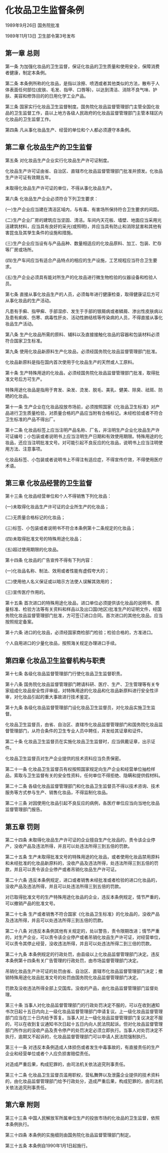 # 化妆品卫生监督条例

1989年9月26日 国务院批准　

1989年11月13日 卫生部令第3号发布　

<!-- INFO END -->

## 第一章 总则

第一条 为加强化妆品的卫生监督，保证化妆品的卫生质量和使用安全，保障消费者健康，制定本条例。

第二条 本条例所称的化妆品，是指以涂擦、喷洒或者其他类似的方法，散布于人体表面任何部位(皮肤、毛发、指甲、口唇等)，以达到清洁、消除不良气味、护肤、美容和修饰目的的日用化学工业产品。

第三条 国家实行化妆品卫生监督制度。国务院化妆品监督管理部门主管全国化妆品的卫生监督工作，县以上地方各级人民政府的化妆品监督管理部门主管本辖区内化妆品的卫生监督工作。

第四条 凡从事化妆品生产、经营的单位和个人都必须遵守本条例。

## 第二章 化妆品生产的卫生监督

第五条 对化妆品生产企业实行化妆品生产许可证制度。

化妆品生产许可证由省、自治区、直辖市化妆品监督管理部门批准并颁发。化妆品生产许可证有效期五年。

未取得化妆品生产许可证的单位，不得从事化妆品生产。

第六条 化妆品生产企业必须符合下列卫生要求：

(一)生产企业应当建在清洁区域内，与有毒、有害场所保持符合卫生要求的间距。

(二)生产企业厂房的建筑应当坚固、清洁。车间内天花板、墙壁、地面应当采用光洁建筑材料，应当具有良好的采光(或照明)，并应当具有防止和消除鼠害和其他有害昆虫及其孳生条件的设施和措施。

(三)生产企业应当设有与产品品种、数量相适应的化妆品原料、加工、包装、贮存等厂房或场所。

(四)生产车间应当有适合产品特点的相应的生产设施，工艺规程应当符合卫生要求。

(五)生产企业必须具有能对所生产的化妆品进行微生物检验的仪器设备和检验人员。

第七条 直接从事化妆品生产的人员，必须每年进行健康检查，取得健康证后方可从事化妆品的生产活动。

凡患有手癣、指甲癣、手部湿疹、发生于手部的银屑病或者鳞屑、渗出性皮肤病以及患有痢疾、伤寒、病毒性肝炎、活动性肺结核等传染病的人员，不得直接从事化妆品生产活动。

第八条 生产化妆品所需的原料、辅料以及直接接触化妆品的容器和包装材料必须符合国家卫生标准。

第九条 使用化妆品新原料生产化妆品，必须经国务院化妆品监督管理部门批准。

化妆品新原料是指在国内首次使用于化妆品生产的天然或人工原料。

第十条 生产特殊用途的化妆品，必须经国务院化妆品监督管理部门批准，取得批准文号后方可生产。

特殊用途化妆品是指用于育发、染发、烫发、脱毛、美乳、健美、除臭、祛斑、防晒的化妆品。

第十一条 生产企业在化妆品投放市场前，必须按照国家《化妆品卫生标准》对产品进行卫生质量检验，对质量合格的产品应当附有合格标记。未经检验或者不符合卫生标准的产品不得出厂。

第十二条 化妆品标签上应当注明产品名称、厂名，并注明生产企业化妆品生产许可证编号；小包装或者说明书上应当注明生产日期和有效使用期限。特殊用途的化妆品，还应当注明批准文号。对可能引起不良反应的化妆品，说明书上应当注明使用方法、注意事项。

化妆品标签、小包装或者说明书上不得注有适应症，不得宣传疗效，不得使用医疗术语。

## 第三章 化妆品经营的卫生监督

第十三条 化妆品经营单位和个人不得销售下列化妆品：

(一)未取得化妆品生产许可证的企业所生产的化妆品；

(二)无质量合格标记的化妆品；

(三)标签、小包装或者说明书不符合本条例第十二条规定的化妆品；

(四)未取得批准文号的特殊用途化妆品；

(五)超过使用期限的化妆品。

第十四条 化妆品的广告宣传不得有下列内容：

(一)化妆品名称、制法、效用或者性能有虚假夸大的；

(二)使用他人名义保证或以暗示方法使人误解其效用的；

(三)宣传医疗作用的。

第十五条 首次进口的特殊用途化妆品，进口单位必须提供该化妆品的说明书、质量标准、检验方法等有关资料和样品以及出口国(地区)批准生产的证明文件，经国务院化妆品监督管理部门批准，方可签订进口合同。首次进口的其他化妆品，应当按照规定备案。

第十六条 进口的化妆品，必须经国家商检部门检验；检验合格的，方准进口。

个人自用进口的少量化妆品，按照海关规定办理进口手续。

## 第四章 化妆品卫生监督机构与职责

第十七条 各级化妆品监督管理部门行使化妆品卫生监督职责。

第十八条 国务院化妆品监督管理部门聘请科研、医疗、生产、卫生管理等有关专家组成化妆品安全性评审组，对特殊用途的化妆品和化妆品新原料进行安全性评审，对化妆品引起的重大事故进行技术鉴定。

第十九条 各级化妆品监督管理部门设化妆品卫生监督员，对化妆品实施卫生监督。

化妆品卫生监督员，由省、自治区、直辖市化妆品监督管理部门和国务院化妆品监督管理部门，从符合条件的卫生专业人员中聘任，并发给其证章和证件。

第二十条 化妆品卫生监督员在实施化妆品卫生监督时，应当佩戴证章，出示证件。

化妆品卫生监督员对生产企业提供的技术资料应当负责保密。

第二十一条 化妆品卫生监督员有权按照国家规定向生产企业和经营单位抽检样品，索取与卫生监督有关的安全性资料，任何单位不得拒绝、隐瞒和提供假材料。

第二十二条 各级化妆品监督管理部门和化妆品卫生监督员不得以技术咨询、技术服务等方式参与生产、销售化妆品，不得监制化妆品。

第二十三条 对因使用化妆品引起不良反应的病例，各医疗单位应当向当地化妆品监督管理部门报告。

## 第五章 罚则

第二十四条 未取得化妆品生产许可证的企业擅自生产化妆品的，责令该企业停产，没收产品及违法所得，并且可以处违法所得三到五倍的罚款。

第二十五条 生产未取得批准文号的特殊用途的化妆品，或者使用化妆品禁用原料和未经批准的化妆品新原料的，没收产品及违法所得，处违法所得三到五倍的罚款，并且可以责令该企业停产或者吊销化妆品生产许可证。

第二十六条 违反本条例规定，进口或者销售未经批准或者检验的进口化妆品的，没收产品及违法所得，并且可以处违法所得三到五倍的罚款。

对已取得批准文号的生产特殊用途化妆品的企业，违反本条例规定，情节严重的，可以撤销产品的批准文号。

第二十七条 生产或者销售不符合国家《化妆品卫生标准》的化妆品的，没收产品及违法所得，并且可以处违法所得三到五倍的罚款。

第二十八条 对违反本条例其他有关规定的，处以警告，责令限期改进；情节严重的，对生产企业，可以责令该企业停产或者吊销化妆品生产许可证，对经营单位，可以责令其停止经营，没收违法所得，并且可以处违法所得二到三倍的罚款。

第二十九条 本条例规定的行政处罚，由县级以上化妆品监督管理部门决定。违反本条例第十四条有关广告管理的行政处罚，由市场监督管理部门决定。

吊销化妆品生产许可证的处罚由省、自治区、直辖市化妆品监督管理部门决定；撤销特殊用途化妆品批准文号的处罚由国务院化妆品监督管理部门决定。

罚款及没收违法所得全部上交国库。没收的产品，由化妆品监督管理部门监督处理。

第三十条 当事人对化妆品监督管理部门的行政处罚决定不服的，可以在收到通知书次日起十五日内向上一级化妆品监督管理部门申请复议。上一级化妆品监督管理部门应当在三十日内给予答复。当事人对上一级化妆品监督管理部门复议决定不服的，可以在收到复议通知书次日起十五日内向人民法院起诉。但对化妆品监督管理部门所作出的没收产品及责令停产的处罚决定必须立即执行。当事人对处罚决定不执行，逾期又不起诉的，化妆品监督管理部门可以申请人民法院强制执行。

第三十一条 对违反本条例造成人体损伤或者发生中毒事故的，有直接责任的生产企业和经营单位或者个人应负损害赔偿责任。

对造成严重后果，构成犯罪的，由司法机关依法追究刑事责任。

第三十二条 化妆品卫生监督员滥用职权，营私舞弊以及泄露企业提供的技术资料的，由化妆品监督管理部门给予行政处分，造成严重后果，构成犯罪的，由司法机关依法追究刑事责任。

## 第六章 附则

第三十三条 中国人民解放军所属单位生产的投放市场的化妆品的卫生监督，依照本条例执行。

第三十四条 本条例的实施细则由国务院化妆品监督管理部门制定。

第三十五条 本条例自1990年1月1日起施行。